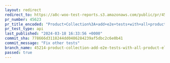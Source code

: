 ```yaml
---
layout: redirect
redirect_to: https://a8c-woo-test-reports.s3.amazonaws.com/public/pr/45623/api/index.html
pr_number: 45623
pr_title_encoded: "Product+Collection%3A+add+e2e+tests+with+all+product+elements+included"
pr_test_type: api
last_published: "2024-03-18 16:33:56 +0000"
commit_sha: 778666d3118244dd0486284239af5dbc2c6e0b41
commit_message: "Fix other tests"
branch_name: 45214-product-collection-add-e2e-tests-with-all-product-elements-included
passed: true
---
```

